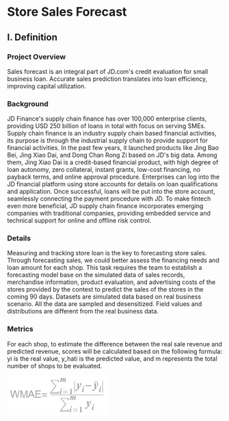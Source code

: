 # Store Sales Forecast
## I. Definition
### Project Overview
Sales forecast is an integral part of JD.com's credit evaluation for small business loan. Accurate sales prediction translates into loan efficiency, improving capital utilization. 

### Background
JD Finance's supply chain finance has over 100,000 enterprise clients, providing USD 250 billion of loans in total with focus on serving SMEs. Supply chain finance is an industry supply chain based financial activities, its purpose is through the industrial supply chain to provide support for financial activities. In the past few years, it launched products like Jing Bao Bei, Jing Xiao Dai, and Dong Chan Rong Zi based on JD's big data. Among them, Jing Xiao Dai is a credit-based financial product, with high degree of loan autonomy, zero collateral, instant grants, low-cost financing, no payback terms, and online approval procedure.
Enterprises can log into the JD financial platform using store accounts for details on loan qualifications and application. Once successful, loans will be put into the store account, seamlessly connecting the payment procedure with JD. To make fintech even more beneficial, JD supply chain finance incorporates emerging companies with traditional companies, providing embedded service and technical support for online and offline risk control. 

### Details
Measuring and tracking store loan is the key to forecasting store sales. Through forecasting sales, we could better assess the financing needs and loan amount for each shop. This task requires the team to establish a forecasting model base on the simulated data of sales records, merchandise information, product evaluation, and advertising costs of the stores provided by the contest to predict the sales of the stores in the coming 90 days.
Datasets are simulated data based on real business scenario. All the data are sampled and desensitized. Field values and distributions are different from the real business data. 

### Metrics

For each shop, to estimate the difference between the real sale revenue and predicted revenue, scores will be calculated based on the following formula: yi is the real value, y_hati is the predicted value, and m represents the total number of shops to be evaluated.

![WMAE](https://raw.githubusercontent.com/gsaneryeeb/Udacity-MLND/master/Projects_PreSubmit/capstone/sample_score.png)


